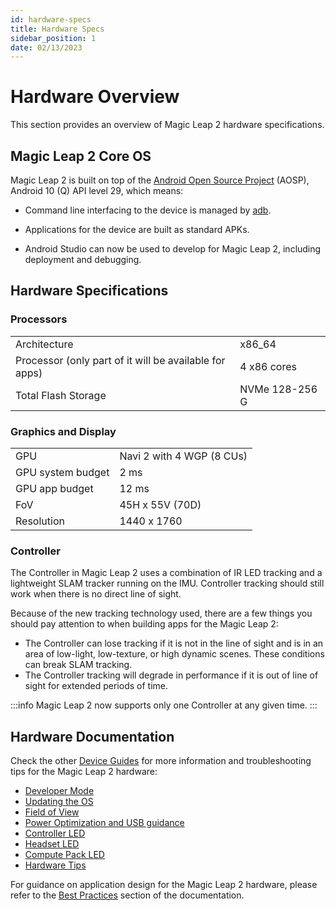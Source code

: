 ```yaml
---
id: hardware-specs 
title: Hardware Specs
sidebar_position: 1
date: 02/13/2023
---
```


# Hardware Overview

This section provides an overview of Magic Leap 2 hardware specifications.

## Magic Leap 2 Core OS

Magic Leap 2 is built on top of the [Android Open Source Project](https://source.android.com/) (AOSP), Android 10 (Q) API level 29, which means:

- Command line interfacing to the device is managed by [adb](https://developer.android.com/studio/command-line/adb).

- Applications for the device are built as standard APKs.

- Android Studio can now be used to develop for Magic Leap 2, including deployment and debugging.

## Hardware Specifications

### Processors

| |    |
|:-- |  --- |
|Architecture |x86_64 |
|Processor (only part of it will be available for apps)|4 x86 cores |
|Total Flash Storage | NVMe 128-256 G|

### Graphics and Display

| |  |
|:-- | --- |
|GPU   | Navi 2 with 4 WGP (8 CUs) |
|GPU system budget | 2 ms |
|GPU app budget  | 12 ms |
|FoV |45H x 55V (70D)|
|Resolution|1440 x 1760|

### Controller

The Controller in Magic Leap 2 uses a combination of IR LED tracking and a lightweight SLAM tracker running on the IMU. Controller tracking should still work when there is no direct line of sight.

Because of the new tracking technology used, there are a few things you should pay attention to when building apps for the Magic Leap 2:

- The Controller can lose tracking if it is not in the line of sight and is in an area of low-light, low-texture, or high dynamic scenes. These conditions can break SLAM tracking.
- The Controller tracking will degrade in performance if it is out of line of sight for extended periods of time.

:::info
Magic Leap 2 now supports only one Controller at any given time.
:::

## Hardware Documentation

Check the other [Device Guides](/versioned_docs/version-22-Mar-2023/category/device-guides) for more information and troubleshooting tips for the Magic Leap 2 hardware:

- [Developer Mode](/versioned_docs/version-22-Mar-2023/guides/device/developer-mode)
- [Updating the OS](/versioned_docs/version-22-Mar-2023/guides/device/updating-the-os/device-flashing-guide)
- [Field of View](/versioned_docs/version-22-Mar-2023/guides/device/fov)
- [Power Optimization and USB guidance](/versioned_docs/version-22-Mar-2023/guides/device/power-optimization)
- [Controller LED](/versioned_docs/version-22-Mar-2023/guides/device/controller-led)
- [Headset LED](/versioned_docs/version-22-Mar-2023/guides/device/headset-led)
- [Compute Pack LED](/versioned_docs/version-22-Mar-2023/guides/device/compute-pack-led)
- [Hardware Tips](/versioned_docs/version-22-Mar-2023/guides/device/hardware-tips)

For guidance on application design for the Magic Leap 2 hardware, please refer to the [Best Practices](/versioned_docs/version-22-Mar-2023/category/best-practices) section of the documentation.

